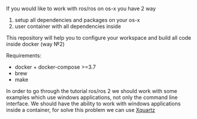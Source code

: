 If you would like to work with ros/ros on os-x you have 2 way

1. setup all dependencies and packages on your os-x
2. user container with all dependencies inside 

This repository will help you to configure your workspace and build all code inside docker (way №2)

Requirements:
- docker + docker-compose >=3.7
- brew
- make

In order to go through the tutorial ros/ros 2 we should work with some examples which
use windows applications, not only the command line interface. We should have the ability to work
with windows applications inside a container, for solve this problem we can use
[Xquartz](https://www.xquartz.org/)
